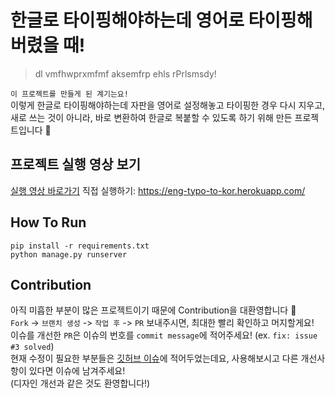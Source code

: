 # 한글로 타이핑해야하는데 영어로 타이핑해버렸을 때!

> dl vmfhwprxmfmf aksemfrp ehls rPrlsmsdy! 
  
`이 프로젝트를 만들게 된 계기는요!`  
이렇게 한글로 타이핑해야하는데 자판을 영어로 설정해놓고 타이핑한 경우 다시 지우고, 새로 쓰는 것이 아니라, 바로 변환하여 한글로 복붙할 수 있도록 하기 위해 
만든 프로젝트입니다 🙂

## 프로젝트 실행 영상 보기
[실행 영상 바로가기](https://github.com/seovalue/english-typo-to-kor/tree/main/video)
직접 실행하기: https://eng-typo-to-kor.herokuapp.com/  

## How To Run
```
pip install -r requirements.txt
python manage.py runserver
```

## Contribution
아직 미흡한 부분이 많은 프로젝트이기 때문에 Contribution을 대환영합니다 🤗  
`Fork` -> `브랜치 생성` -> `작업 후` -> `PR` 보내주시면, 최대한 빨리 확인하고 머지할게요!  
이슈를 개선한 `PR`은 이슈의 번호를 `commit message`에 적어주세요! (ex. `fix: issue #3 solved`)  
현재 수정이 필요한 부분들은 [깃허브 이슈](https://github.com/seovalue/english-typo-to-kor/issues)에 적어두었는데요, 
사용해보시고 다른 개선사항이 있다면 이슈에 남겨주세요!  
(디자인 개선과 같은 것도 환영합니다!)